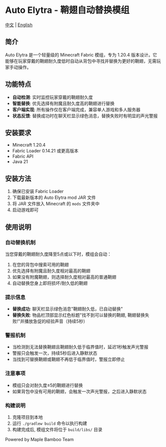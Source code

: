 # Auto Elytra - 鞘翅自动替换模组

[中文](README.md) | [English](README_EN.md)

## 简介

Auto Elytra 是一个轻量级的 Minecraft Fabric 模组，专为 1.20.4 版本设计。它能够在玩家穿戴的鞘翅耐久度低时自动从背包中寻找并替换为更好的鞘翅，无需玩家手动操作。

## 功能特点

- **自动检测**: 实时监控玩家穿戴的鞘翅耐久度
- **智能替换**: 优先选择有附魔且耐久度高的鞘翅进行替换
- **客户端实现**: 所有操作仅在客户端完成，兼容单人游戏和多人服务器
- **状态反馈**: 替换成功时在聊天栏显示绿色消息，替换失败时有明显的声光警报

## 安装要求

- Minecraft 1.20.4
- Fabric Loader 0.14.21 或更高版本
- Fabric API
- Java 21

## 安装方法

1. 确保已安装 Fabric Loader
2. 下载最新版本的 Auto Elytra mod JAR 文件
3. 将 JAR 文件放入 Minecraft 的 `mods` 文件夹中
4. 启动游戏即可

## 使用说明

### 自动替换机制

当您穿戴的鞘翅耐久度降至5点或以下时，模组会自动：
1. 在您的背包中搜索可用的鞘翅
2. 优先选择有附魔且耐久度相对最高的鞘翅
3. 如果没有附魔鞘翅，则选择耐久度相对最高的普通鞘翅
4. 自动替换您身上即将损坏/耐久低的鞘翅

### 提示信息

- **替换成功**: 聊天栏显示绿色消息"鞘翅耐久低，已自动替换"
- **替换失败**: 物品栏顶部显示红色标题"找不到可以替换的鞘翅, 鞘翅替换失败!"并播放急促的经验声音（持续5秒）

### 警报机制

- 当检测到无法替换鞘翅且鞘翅耐久低于临界值时，延迟1秒触发声光警报
- 警报只会触发一次，持续5秒后进入静默状态
- 当找到可替换鞘翅或鞘翅不再低于临界值时，警报立即停止

### 注意事项

- 模组只会对耐久度≤5的鞘翅进行替换
- 如果背包中没有可用的鞘翅，会触发一次声光警报，之后进入静默状态

### 构建说明

1. 克隆项目到本地
2. 运行 `./gradlew build` 命令以执行构建
3. 构建完成后, 模组文件将位于 `build/libs/` 目录

Powered by Maple Bamboo Team
